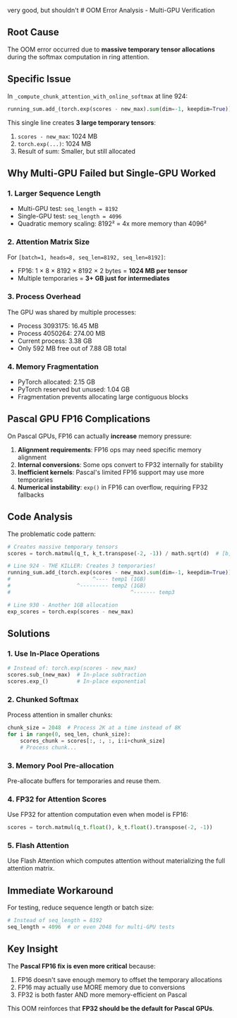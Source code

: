 very good, but shouldn't # OOM Error Analysis - Multi-GPU Verification

## Root Cause

The OOM error occurred due to **massive temporary tensor allocations** during the softmax computation in ring attention.

## Specific Issue

In `_compute_chunk_attention_with_online_softmax` at line 924:
```python
running_sum.add_(torch.exp(scores - new_max).sum(dim=-1, keepdim=True))
```

This single line creates **3 large temporary tensors**:
1. `scores - new_max`: 1024 MB
2. `torch.exp(...)`: 1024 MB  
3. Result of sum: Smaller, but still allocated

## Why Multi-GPU Failed but Single-GPU Worked

### 1. **Larger Sequence Length**
- Multi-GPU test: `seq_length = 8192`
- Single-GPU test: `seq_length = 4096`
- Quadratic memory scaling: 8192² = 4x more memory than 4096²

### 2. **Attention Matrix Size**
For `[batch=1, heads=8, seq_len=8192, seq_len=8192]`:
- FP16: 1 × 8 × 8192 × 8192 × 2 bytes = **1024 MB per tensor**
- Multiple temporaries = **3+ GB just for intermediates**

### 3. **Process Overhead**
The GPU was shared by multiple processes:
- Process 3093175: 16.45 MB
- Process 4050264: 274.00 MB  
- Current process: 3.38 GB
- Only 592 MB free out of 7.88 GB total

### 4. **Memory Fragmentation**
- PyTorch allocated: 2.15 GB
- PyTorch reserved but unused: 1.04 GB
- Fragmentation prevents allocating large contiguous blocks

## Pascal GPU FP16 Complications

On Pascal GPUs, FP16 can actually **increase** memory pressure:

1. **Alignment requirements**: FP16 ops may need specific memory alignment
2. **Internal conversions**: Some ops convert to FP32 internally for stability
3. **Inefficient kernels**: Pascal's limited FP16 support may use more temporaries
4. **Numerical instability**: `exp()` in FP16 can overflow, requiring FP32 fallbacks

## Code Analysis

The problematic code pattern:
```python
# Creates massive temporary tensors
scores = torch.matmul(q_t, k_t.transpose(-2, -1)) / math.sqrt(d)  # [b,h,8192,8192] = 1GB

# Line 924 - THE KILLER: Creates 3 temporaries!
running_sum.add_(torch.exp(scores - new_max).sum(dim=-1, keepdim=True))
#                          ^---- temp1 (1GB) 
#                     ^--------- temp2 (1GB)
#                                      ^------- temp3 

# Line 930 - Another 1GB allocation
exp_scores = torch.exp(scores - new_max)  
```

## Solutions

### 1. **Use In-Place Operations**
```python
# Instead of: torch.exp(scores - new_max)
scores.sub_(new_max)  # In-place subtraction
scores.exp_()         # In-place exponential
```

### 2. **Chunked Softmax**
Process attention in smaller chunks:
```python
chunk_size = 2048  # Process 2K at a time instead of 8K
for i in range(0, seq_len, chunk_size):
    scores_chunk = scores[:, :, :, i:i+chunk_size]
    # Process chunk...
```

### 3. **Memory Pool Pre-allocation**
Pre-allocate buffers for temporaries and reuse them.

### 4. **FP32 for Attention Scores**
Use FP32 for attention computation even when model is FP16:
```python
scores = torch.matmul(q_t.float(), k_t.float().transpose(-2, -1))
```

### 5. **Flash Attention**
Use Flash Attention which computes attention without materializing the full attention matrix.

## Immediate Workaround

For testing, reduce sequence length or batch size:
```python
# Instead of seq_length = 8192
seq_length = 4096  # or even 2048 for multi-GPU tests
```

## Key Insight

The **Pascal FP16 fix is even more critical** because:
1. FP16 doesn't save enough memory to offset the temporary allocations
2. FP16 may actually use MORE memory due to conversions
3. FP32 is both faster AND more memory-efficient on Pascal

This OOM reinforces that **FP32 should be the default for Pascal GPUs**.
